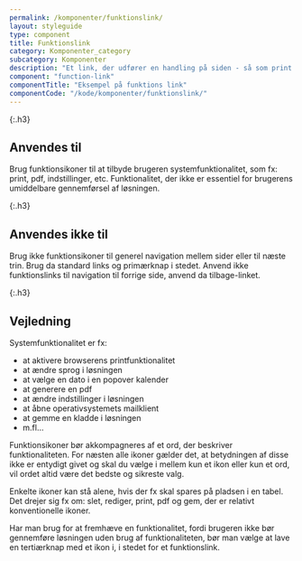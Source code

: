 ```yaml
---
permalink: /komponenter/funktionslink/
layout: styleguide
type: component
title: Funktionslink
category: Komponenter_category
subcategory: Komponenter
description: "Et link, der udfører en handling på siden - så som print. Der er gerne tilføjet et ikon, som underbygger handlingen."
component: "function-link"
componentTitle: "Eksempel på funktions link"
componentCode: "/kode/komponenter/funktionslink/"
---
```


{:.h3}
## Anvendes til

Brug funktionsikoner til at tilbyde brugeren systemfunktionalitet, som fx: print, pdf, indstillinger, etc. Funktionalitet, der ikke er essentiel for brugerens umiddelbare gennemførsel af løsningen.

{:.h3}
## Anvendes ikke til

Brug ikke funktionsikoner til generel navigation mellem sider eller til næste trin. Brug da standard links og primærknap i stedet. Anvend ikke funktionslinks til navigation til forrige side, anvend da tilbage-linket.

{:.h3}
## Vejledning

Systemfunktionalitet er fx:

- at aktivere browserens printfunktionalitet
- at ændre sprog i løsningen
- at vælge en dato i en popover kalender
- at generere en pdf
- at ændre indstillinger i løsningen
- at åbne operativsystemets mailklient
- at gemme en kladde i løsningen
- m.fl...

Funktionsikoner bør akkompagneres af et ord, der beskriver funktionaliteten. For næsten alle ikoner gælder det, at betydningen af disse ikke er entydigt givet og skal du vælge i mellem kun et ikon eller kun et ord, vil ordet altid være det bedste og sikreste valg.

Enkelte ikoner kan stå alene, hvis der fx skal spares på pladsen i en tabel. Det drejer sig fx om: slet, rediger, print, pdf og gem, der er relativt konventionelle ikoner.

Har man brug for at fremhæve en funktionalitet, fordi brugeren ikke bør gennemføre løsningen uden brug af funktionaliteten, bør man vælge at lave en tertiærknap med et ikon i, i stedet for et funktionslink.
